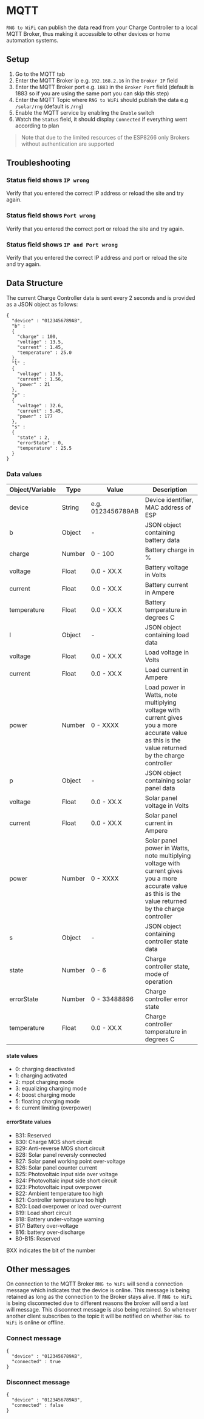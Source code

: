 # MQTT
`RNG to WiFi` can publish the data read from your Charge Controller to a local MQTT Broker, thus making it accessible to other devices or home automation systems.

## Setup
1. Go to the MQTT tab
2. Enter the MQTT Broker ip e.g. `192.168.2.16` in the `Broker IP` field
3. Enter the MQTT Broker port e.g. `1883` in the `Broker Port` field (default is 1883 so if you are using the same port you can skip this step)
4. Enter the MQTT Topic where `RNG to WiFi` should publish the data e.g `/solar/rng` (default is `/rng`)
5. Enable the MQTT service by enabling the `Enable` switch
6. Watch the `Status` field, it should display `Connected` if everything went according to plan

> Note that due to the limited resources of the ESP8266 only Brokers without authentication are supported

## Troubleshooting
### Status field shows `IP wrong`
Verify that you entered the correct IP address or reload the site and try again.

### Status field shows `Port wrong`
Verify that you entered the correct port or reload the site and try again.

### Status field shows `IP and Port wrong`
Verify that you entered the correct IP address and port or reload the site and try again.

## Data Structure
The current Charge Controller data is sent every 2 seconds and is provided as a JSON object as follows:
```
{
  "device" : "0123456789AB",
  "b" :
  {
    "charge" : 100,
    "voltage" : 13.5,
    "current" : 1.45,
    "temperature" : 25.0
  },
  "l" :
  {
    "voltage" : 13.5,
    "current" : 1.56,
    "power" : 21
  },
  "p" :
  {
    "voltage" : 32.6,
    "current" : 5.45,
    "power" : 177
  },
  "s" :
  {
    "state" : 2,
    "errorState" : 0,
    "temperature" : 25.5
  }
}
```

### Data values
| Object/Variable | Type   | Value             | Description                                  |
|:----------------|--------|-------------------|----------------------------------------------|
| device          | String | e.g. 0123456789AB | Device identifier, MAC address of ESP        |
| b               | Object | -                 | JSON object containing battery data          |
| charge          | Number | 0 - 100           | Battery charge in %                          |
| voltage         | Float  | 0.0 - XX.X        | Battery voltage in Volts                     |
| current         | Float  | 0.0 - XX.X        | Battery current in Ampere                    |
| temperature     | Float  | 0.0 - XX.X        | Battery temperature in degrees C             |
| l               | Object | -                 | JSON object containing load data             |
| voltage         | Float  | 0.0 - XX.X        | Load voltage in Volts                        |
| current         | Float  | 0.0 - XX.X        | Load current in Ampere                       |
| power           | Number | 0 - XXXX          | Load power in Watts, note multiplying voltage with current gives you a more accurate value as this is the value returned by the charge controller |
| p               | Object | -                 | JSON object containing solar panel data      |
| voltage         | Float  | 0.0 - XX.X        | Solar panel voltage in Volts                 |
| current         | Float  | 0.0 - XX.X        | Solar panel current in Ampere                |
| power           | Number | 0 - XXXX          | Solar panel power in Watts, note multiplying voltage with current gives you a more accurate value as this is the value returned by the charge controller |
| s               | Object | -                 | JSON object containing controller state data |
| state           | Number | 0 - 6             | Charge controller state, mode of operation   |
| errorState      | Number | 0 - 33488896      | Charge controller error state                |
| temperature     | Float  | 0.0 - XX.X        | Charge controller temperature in degrees C   |

#### state values
- 0: charging deactivated
- 1: charging activated
- 2: mppt charging mode
- 3: equalizing charging mode
- 4: boost charging mode
- 5: floating charging mode
- 6: current limiting (overpower)

#### errorState values
- B31: Reserved
- B30: Charge MOS short circuit
- B29: Anti-reverse MOS short circuit
- B28: Solar panel reversly connected
- B27: Solar panel working point over-voltage
- B26: Solar panel counter current
- B25: Photovoltaic input side over voltage
- B24: Photovoltaic input side short circuit
- B23: Photovoltaic input overpower
- B22: Ambient temperature too high
- B21: Controller temperature too high
- B20: Load overpower or load over-current
- B19: Load short circuit
- B18: Battery under-voltage warning
- B17: Battery over-voltage
- B16: battery over-discharge
- B0-B15: Reserved

BXX indicates the bit of the number

## Other messages
On connection to the MQTT Broker `RNG to WiFi` will send a connection message which indicates that the device is online. This message is being retained as long as the connection to the Broker stays alive. If `RNG to WiFi` is being disconnected due to different reasons the broker will send a last will message. This disconnect message is also being retained. So whenever another client subscribes to the topic it will be notified on whether `RNG to WiFi` is online or offline.

### Connect message
```
{
  "device" : "0123456789AB",
  "connected" : true
}
```

### Disconnect message
```
{
  "device" : "0123456789AB",
  "connected" : false
}
```
